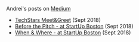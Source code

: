 Andrei's posts on [Medium](https://medium.com/@bitdribble)
* [TechStars Meet&Greet](https://medium.com/@bitdribble/techstars-meet-greet-a9f67c1e08ec) (Sept 2018)
* [Before the Pitch - at StartUp Boston](https://medium.com/@bitdribble/before-the-pitch-at-startup-boston-d9473c531e41) (Sept 2018)
* [When & Where - at StartUp Boston](https://medium.com/@bitdribble/when-where-at-startup-boston-2897b02cbd4a) (Sept 2018)


